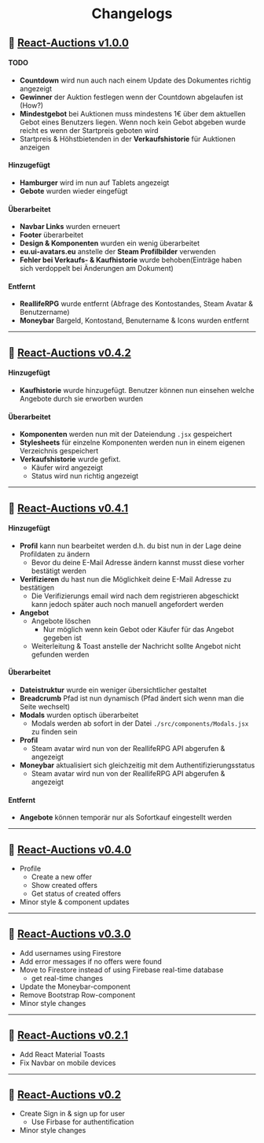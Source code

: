 <h1 align="center">Changelogs</h1>

## :bookmark: [React-Auctions v1.0.0](https://github.com/tklein1801/React-Auctions/releases/tag/v1.0.0)

#### TODO

- **Countdown** wird nun auch nach einem Update des Dokumentes richtig angezeigt
- **Gewinner** der Auktion festlegen wenn der Countdown abgelaufen ist (How?)
- **Mindestgebot** bei Auktionen muss mindestens 1€ über dem aktuellen Gebot eines Benutzers liegen. Wenn noch kein Gebot abgeben wurde reicht es wenn der Startpreis geboten wird
- Startpreis & Höhstbietenden in der **Verkaufshistorie** für Auktionen anzeigen

#### Hinzugefügt

- **Hamburger** wird im nun auf Tablets angezeigt
- **Gebote** wurden wieder eingefügt

#### Überarbeitet

- **Navbar Links** wurden erneuert
- **Footer** überarbeitet
- **Design & Komponenten** wurden ein wenig überarbeitet
- **eu.ui-avatars.eu** anstelle der **Steam Profilbilder** verwenden
- **Fehler bei Verkaufs- & Kaufhistorie** wurde behoben(Einträge haben sich verdoppelt bei Änderungen am Dokument)

#### Entfernt

- **ReallifeRPG** wurde entfernt (Abfrage des Kontostandes, Steam Avatar & Benutzername)
- **Moneybar** Bargeld, Kontostand, Benutername & Icons wurden entfernt

---

## :bookmark: [React-Auctions v0.4.2](https://github.com/tklein1801/React-Auctions/releases/tag/v0.4.2)

#### Hinzugefügt

- **Kaufhistorie** wurde hinzugefügt. Benutzer können nun einsehen welche Angebote durch sie erworben wurden

#### Überarbeitet

- **Komponenten** werden nun mit der Dateiendung `.jsx` gespeichert
- **Stylesheets** für einzelne Komponenten werden nun in einem eigenen Verzeichnis gespeichert
- **Verkaufshistorie** wurde gefixt.
  - Käufer wird angezeigt
  - Status wird nun richtig angezeigt

---

## :bookmark: [React-Auctions v0.4.1](https://github.com/tklein1801/React-Auctions/releases/tag/v0.4.1)

#### Hinzugefügt

- **Profil** kann nun bearbeitet werden d.h. du bist nun in der Lage deine Profildaten zu ändern
  - Bevor du deine E-Mail Adresse ändern kannst musst diese vorher bestätigt werden
- **Verifizieren** du hast nun die Möglichkeit deine E-Mail Adresse zu bestätigen
  - Die Verifizierungs email wird nach dem registrieren abgeschickt kann jedoch später auch noch manuell angefordert werden
- **Angebot**
  - Angebote löschen
    - Nur möglich wenn kein Gebot oder Käufer für das Angebot gegeben ist
  - Weiterleitung & Toast anstelle der Nachricht sollte Angebot nicht gefunden werden

#### Überarbeitet

- **Dateistruktur** wurde ein weniger übersichtlicher gestaltet
- **Breadcrumb** Pfad ist nun dynamisch (Pfad ändert sich wenn man die Seite wechselt)
- **Modals** wurden optisch überarbeitet
  - Modals werden ab sofort in der Datei `./src/components/Modals.jsx` zu finden sein
- **Profil**
  - Steam avatar wird nun von der ReallifeRPG API abgerufen & angezeigt
- **Moneybar** aktualisiert sich gleichzeitig mit dem Authentifizierungsstatus
  - Steam avatar wird nun von der ReallifeRPG API abgerufen & angezeigt

#### Entfernt

- **Angebote** können temporär nur als Sofortkauf eingestellt werden

---

## :bookmark: [React-Auctions v0.4.0](https://github.com/tklein1801/React-Auctions/releases/tag/v0.4.0)

- Profile
  - Create a new offer
  - Show created offers
  - Get status of created offers
- Minor style & component updates

---

## :bookmark: [React-Auctions v0.3.0](https://github.com/tklein1801/React-Auctions/releases/tag/v0.3.0)

- Add usernames using Firestore
- Add error messages if no offers were found
- Move to Firestore instead of using Firebase real-time database
  - get real-time changes
- Update the Moneybar-component
- Remove Bootstrap Row-component
- Minor style changes

---

## :bookmark: [React-Auctions v0.2.1](https://github.com/tklein1801/React-Auctions/releases/tag/v0.2.1)

- Add React Material Toasts
- Fix Navbar on mobile devices

---

## :bookmark: [React-Auctions v0.2](https://github.com/tklein1801/React-Auctions/releases/tag/v0.2)

- Create Sign in & sign up for user
  - Use Firbase for authentification
- Minor style changes
